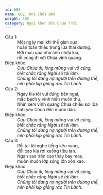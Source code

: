 ```yaml
---
id: 602
name: 602. Khi Chúa Đến
weight: 602
category: Ngợi khen Đức Chúa Trời
---
```

<dl><dt>Câu 1:</dt><dd data-verse="1">Một ngày mai khi thế gian qua, <br/>hoàn toàn thiêu trong lửa thái dương. <br/>Đời mau qua như ánh chớp kia, <br/>rồi cùng đi với Chúa vinh quang. </dd><dt>Điệp khúc:</dt><dd data-chorus="1"><em>Cứu Chúa ôi, lòng mừng vui vô cùng, <br/>biết chắc rằng Ngài sẽ tái lâm. <br/>Chúng tôi đang nợ người trên dương thế, <br/>nên phải kíp giảng rao Tin Lành. </em></dd><dt>Câu 2:</dt><dd data-verse="2">Ngày kia tôi vui đứng bên ngai, <br/>mặc bạch y vinh hiển muôn thu. <br/>Nhìn xem vinh quang Chúa chiếu soi lòa <br/>tình yêu Chúa đến muôn dân. </dd><dt>Điệp khúc:</dt><dd data-chorus="1"><em>Cứu Chúa ôi, lòng mừng vui vô cùng, <br/>biết chắc rằng Ngài sẽ tái lâm. <br/>Chúng tôi đang nợ người trên dương thế, <br/>nên phải kíp giảng rao Tin Lành. </em></dd><dt>Câu 3:</dt><dd data-verse="3">Rồi tai tôi nghe tiếng kêu vang, <br/>đồi cao kia rơi xuống tiêu tan. <br/>Ngàn sao trên cao thảy bay mau, <br/>muôn muôn lớp sóng lớn xôn xao. </dd><dt>Điệp khúc:</dt><dd data-chorus="1"><em>Cứu Chúa ôi, lòng mừng vui vô cùng, <br/>biết chắc rằng Ngài sẽ tái lâm. <br/>Chúng tôi đang nợ người trên dương thế, <br/>nên phải kíp giảng rao Tin Lành. </em></dd></dl>
